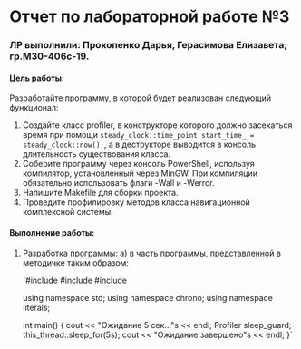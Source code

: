 # Отчет по лабораторной работе №3  
### ЛР выполнили: Прокопенко Дарья, Герасимова Елизавета; гр.М30-406с-19.  
#### Цель работы:  
Разработайте программу, в которой будет реализован следующий
функционал:
1. Создайте класс profiler, в конструкторе которого должно засекаться
время при помощи `steady_clock::time_point start_time_ = steady_clock::now();`, а в деструкторе выводится в консоль длительность существования
класса.
2. Соберите программу через консоль PowerShell, используя компилятор, установленный через MinGW. При компиляции обязательно использовать флаги -Wall и -Werror.
3. Напишите Makefile для сборки проекта.
4. Проведите профилировку методов класса навигационной комплексной системы. 

#### Выполнение работы:
1. Разработка программы: 
  а) в часть программы, представленной в методичке таким образом:
  
    `#include <chrono>
    #include <iostream>
    #include <thread>
  
    using namespace std;
    using namespace chrono;
    using namespace literals;
  
    int main() {
      cout << "Ожидание 5 сек..."s << endl;
      Profiler sleep_guard;
      this_thread::sleep_for(5s);
      cout << "Ожидание завершено"s << endl;
    }`
    
    
    
    
